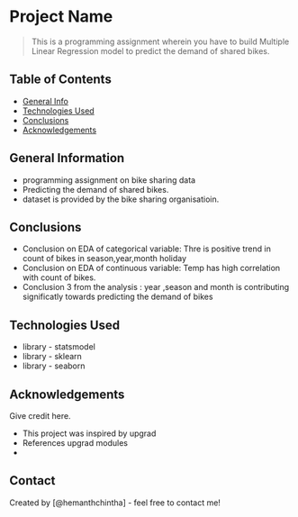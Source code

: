 # Project Name
> This is a programming assignment wherein you have to build Multiple Linear Regression model to predict the demand of shared bikes.


## Table of Contents
* [General Info](#general-information)
* [Technologies Used](#technologies-used)
* [Conclusions](#conclusions)
* [Acknowledgements](#acknowledgements)

<!-- You can include any other section that is pertinent to your problem -->

## General Information
- programming assignment on bike sharing data
- Predicting the demand of shared bikes.
- dataset is provided by the bike sharing organisatioin.

<!-- You don't have to answer all the questions - just the ones relevant to your project. -->

## Conclusions
- Conclusion on EDA of categorical variable: Thre is positive trend in count of bikes in season,year,month holiday
- Conclusion on EDA of continuous variable:  Temp has high correlation with count of bikes.
- Conclusion 3 from the analysis : year ,season and month is contributing significatly towards predicting the demand of bikes


<!-- You don't have to answer all the questions - just the ones relevant to your project. -->


## Technologies Used
- library - statsmodel
- library - sklearn
- library - seaborn

<!-- As the libraries versions keep on changing, it is recommended to mention the version of library used in this project -->

## Acknowledgements
Give credit here.
- This project was inspired by upgrad
- References upgrad modules
- 


## Contact
Created by [@hemanthchintha] - feel free to contact me!


<!-- Optional -->
<!-- ## License -->
<!-- This project is open source and available under the [... License](). -->

<!-- You don't have to include all sections - just the one's relevant to your project -->
